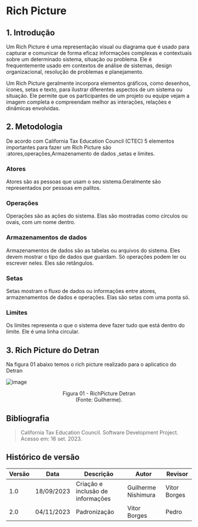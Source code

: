 # Rich Picture

## 1. Introdução

Um Rich Picture é uma representação visual ou diagrama que é usado para capturar e comunicar de forma eficaz informações complexas e contextuais sobre um determinado sistema, situação ou problema. Ele é frequentemente usado em contextos de análise de sistemas, design organizacional, resolução de problemas e planejamento.

Um Rich Picture geralmente incorpora elementos gráficos, como desenhos, ícones, setas e texto, para ilustrar diferentes aspectos de um sistema ou situação. Ele permite que os participantes de um projeto ou equipe vejam a imagem completa e compreendam melhor as interações, relações e dinâmicas envolvidas.

## 2. Metodologia
De acordo com California Tax Education Council (CTEC) 5 elementos importantes para fazer um Rich Picture são :atores,operações,Armazenamento de dados ,setas e limites.

### Atores 
Atores são as pessoas que usam o seu sistema.Geralmente são representados por pessoas em palitos. 

### Operações 
Operações são as ações do sistema.  Elas são mostradas como círculos ou ovais, com um nome dentro.

### Armazenamentos de dados
Armazenamentos de dados são as tabelas ou arquivos do sistema. Eles devem mostrar o tipo de dados que guardam. Só operações podem ler ou escrever neles. Eles são retângulos.

### Setas 
Setas mostram o fluxo de dados ou informações entre atores, armazenamentos de dados e operações. Elas são setas com uma ponta só. 

### Limites
Os limites representa o que o  sistema deve fazer tudo que está dentro do limite.  Ele é uma linha circular.

## 3. Rich Picture do Detran 

Na figura 01 abaixo temos o rich picture realizado para o aplicatico do Detran

![image](https://github.com/Requisitos-de-Software/2023.2-DETRAN/assets/78215376/fa586063-1851-4ef5-8d94-e411ce777f4d)

<p align="center">
Figura 01 - RichPicture Detran<br>
(Fonte: Guilherme).
</p>

## Bibliografia
> California Tax Education Council. Software Development Project. Acesso em: 16 set. 2023.

## Histórico de versão

| Versão | Data       | Descrição            | Autor              | Revisor             |
| ------ | ---------- | -------------------- | ------------------ | ------------------- |
| 1.0    | 18/09/2023 | Criação e inclusão de informações | Guilherme Nishimura  | Vitor Borges |
| 2.0 | 04/11/2023 | Padronização | Vitor Borges | Pedro |
